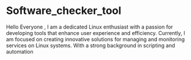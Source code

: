 # Software_checker_tool
Hello Everyone , I am a dedicated Linux enthusiast with a passion for developing tools that enhance user experience and efficiency. Currently, I am focused on creating innovative solutions for managing and monitoring services on Linux systems. With a strong background in scripting and automation
